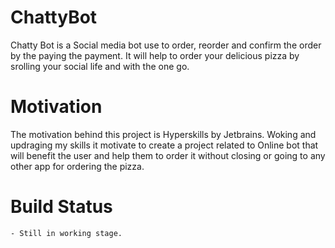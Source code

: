 # ChattyBot
Chatty Bot is a Social media bot use to order, reorder and confirm the order by the paying the payment. 
It will help to order your delicious pizza by srolling your social life and with the one go.

# Motivation
The motivation behind this project is Hyperskills by Jetbrains.
Woking and updraging my skills it motivate to create a project related to Online bot that will benefit the user and help them to order it without closing or going to any other app for ordering the pizza.

# Build Status
```
- Still in working stage.
```


